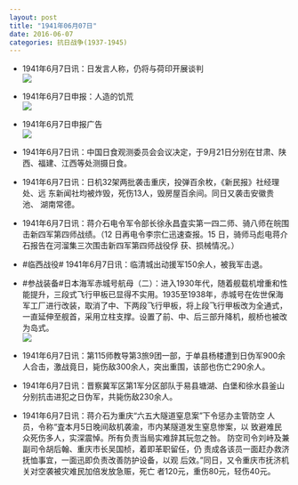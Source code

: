 ```yaml
---
layout: post
title: "1941年06月07日"
date: 2016-06-07
categories: 抗日战争(1937-1945)
---
```


<meta name="referrer" content="no-referrer" />

- 1941年6月7日讯：日发言人称，仍将与荷印开展谈判 <br/><img src="https://ww3.sinaimg.cn/large/aca367d8jw1f4n21b4oddj20bm0ku0wf.jpg" />

- 1941年6月7日申报：人造的饥荒 <br/><img src="https://ww1.sinaimg.cn/large/aca367d8jw1f4n0bdhk69j20j40y2nbt.jpg" />

- 1941年6月7日申报广告 <br/><img src="https://ww1.sinaimg.cn/large/aca367d8jw1f4mykofym8j206c08lt9f.jpg" />

- 1941年6月7日讯：中国日食观测委员会会议决定，于9月21日分别在甘肃、陕 西、福建、江西等处测摄日食。 

- 1941年6月7日讯：日机32架两批袭击重庆，投弹百余枚，《新民报》社经理处、远 东新闻社均被炸毁，死伤13人，毁房屋百余间。同日又袭击安徽贵池、 湖南常德。 

- 1941年6月7日讯：蒋介石电令军令部长徐永昌査实第一四二师、骑八师在皖围击新四军第四师战绩。（12 日再电令李宗仁迅速查报。15 日，骑师马彪电蒋介石报告在河溜集三次围击新四军第四师战役俘 获、损械情况。） 

- #临西战役# 1941年6月7日讯：临清城出动援军150余人，被我军击退。 

- #参战装备#日本海军赤城号航母（二）：进入1930年代，随着舰载机增重和性能提升，三段式飞行甲板已显得不实用。1935至1938年，赤城号在佐世保海军工厂进行改装，取消了中、下两段飞行甲板，将上段飞行甲板改为全通式，一直延伸至舰首，采用立柱支撑。设置了前、中、后三部升降机，舰桥也被改为岛式。 <br/><img src="https://ww3.sinaimg.cn/large/aca367d8jw1f4mfifrsnjj208c0hh76i.jpg" />

- 1941年6月7日讯：第115师教导第3旅9团一部，于单县杨楼遭到日伪军900余人合击，激战竟日，毙伤敌300余人，突出重围，该部也伤亡290余人。 

- 1941年6月7日讯：晋察冀军区第1军分区部队于易县塘湖、白堡和徐水县釜山分别抗击进犯之日伪军，共毙伤敌230余人。 

- 1941年6月7日讯：蒋介石为重庆“六五大隧道窒息案”下令惩办主管防空 人员，令称“査本月5日晚间敌机袭渝，市内某隧道发生窒息惨案，以 致避难民众死伤多人，实深震悼。所有负责当局实难辞其玩忽之咎。 防空司令刘峙及兼副司令胡后翰、重庆市长吴国桢，着即革职留任，仍 责成各该员一面赶办救济抚恤事宜，一面迅即负责改善防护设备，以观 后效。”同日，又令重庆市抚济机关对空袭被灾难民加倍发放急赈，死亡 者120元，重伤80元，轻伤40元。

